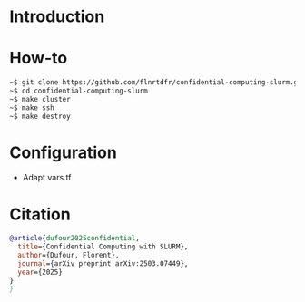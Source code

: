 # Introduction

# How-to

```sh
~$ git clone https://github.com/flnrtdfr/confidential-computing-slurm.git
~$ cd confidential-computing-slurm
~$ make cluster
~$ make ssh
~$ make destroy
```
# Configuration

- Adapt vars.tf

# Citation

```bibtex
@article{dufour2025confidential,
  title={Confidential Computing with SLURM},
  author={Dufour, Florent},
  journal={arXiv preprint arXiv:2503.07449},
  year={2025}
}
}

